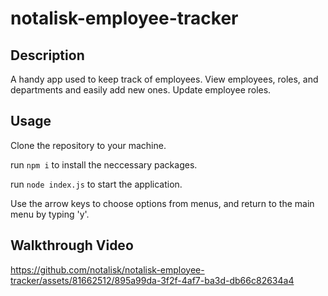 # notalisk-employee-tracker

## Description

A handy app used to keep track of employees. View employees, roles, and departments and easily add new ones. Update employee roles.

## Usage

Clone the repository to your machine.

run ``npm i`` to install the neccessary packages.

run ``node index.js`` to start the application.

Use the arrow keys to choose options from menus, and return to the main menu by typing 'y'.

## Walkthrough Video

https://github.com/notalisk/notalisk-employee-tracker/assets/81662512/895a99da-3f2f-4af7-ba3d-db66c82634a4
